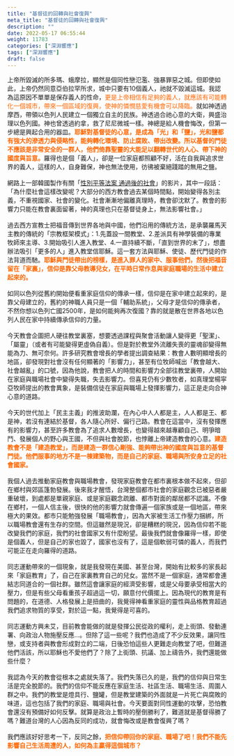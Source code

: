 ```yaml
---
title: "基督徒的回轉與社會復興"
meta_title: "基督徒的回轉與社會復興"
description: ""
date: 2022-05-17 06:55:44
weight: 11783
categories: ["深淵響應"]
tags: ["深淵響應"]
draft: false
---
```


上帝所毀滅的所多瑪、蛾摩拉，顯然是個同性戀氾濫、強暴罪惡之城。但即使如此，上帝仍然同意亞伯拉罕所求，城中只要有10個義人，祂就不毀滅這城。我認為這原因不單單是保存義人的性命，<span style="color: #ff6600;">更是上帝相信有足夠的義人，就應該有可能轉化一個城市，帶來一個區域的復興，使神的憐憫慈愛有機會可以降臨。</span>就如神透過摩西，帶領以色列人民建立一個獨立自主的民族。神透過合祂心意的大衛，興盛治理以色列國。神也曾透過約拿，救了尼尼微城一樣。神總是給人機會悔改，但第一步總是興起合用的器皿。<span style="color: #ff6600;"><strong>耶穌對基督徒的心意，是成為「光」和「鹽」，光和鹽都有強大的滲透力與侵略性，能夠轉化環境、防止腐敗、帶出改變。所以基督的門徒不應該是非常安全的一群人，他們倚靠聖靈的大能足以翻轉世代的人心、帶下神的國度與旨意。</strong></span>羅得也是個「義人」，卻是一位家庭都照顧不好，活在自我與追求世界的義人，這樣的人，自身難保，神也無法使用，彷彿被棄絕踐踏的無用之鹽。<br />
<br />
網路上一部韓國製作有關「<a href="https://www.youtube.com/watch?v=vhOVx-xzIwM&amp;app=desktop">性別平等法案 通過後的社會</a>」的影片，其中一段話：「為什麼社會這樣改變呢？大部分的西方教會過去某個時間點，開始變得各別主義，不重視國家、社會的變化。社會漸漸地偏離真理時，教會卻沈默了。教會的影響力只能在教會裏面留著，神的真理也只在基督徒身上，無法影響社會。」<br />
<br />
過去西方宣教士把福音傳到世界各地與中國，他們沿用的傳統方法，是承襲羅馬天主教的傳統的「宗教框架模式」：1.先蓋設一間教堂、2.差派具有神學裝備的專業牧師來主導、3.開始吸引人進入教堂、4.一直持續不斷，「直到世界的末了」，想盡辦法吸引「更多的人」進入教堂信耶穌。這一套方法與耶穌、使徒、歷代門徒的作法背道而馳。<strong><span style="color: #ff6600;">耶穌與門徒帶出的榜樣，是進入罪人的家中、服事他們，然後把福音留在「家裏」，信仰是靠父母教導兒女，在平時日常作息與家庭職場的生活中建立起來的。</span></strong><br />
<br />
如同以色列從舊約開始便看重家庭信仰的傳承一樣，信仰是在家中建立起來的，是靠父母建立的，舊約的神職人員只是一個「輔助系統」，父母才是信仰的傳承者，不然你想以色列亡國2500年，是如何能夠再次復國？靠的就是散在世界各地以色列人民在家中持續傳承信仰的力量。<br />
<br />
今天教會企圖把人硬往教堂裏塞，想要透過課程與聚會活動讓人變得更「聖潔」、「屬靈」（或者有可能變得更虛偽自義）。但是對於教堂外流離失喪的靈魂卻變得無能為力、無可奈何。許多研究教會增長的學者提出調查結果：教會人數明顯增長的地區，卻發現對社會沒有任何顯著的「影響力」，甚至有位牧師喊出「教會越大、社會越亂」的口號，因為他說，教會把人的時間和影響力全部往教堂裏帶，人開始在家庭與職場社會中變得失職，失去影響力。但喜見仍有少數牧者，如真理堂楊寜亞牧師提出的教會異象，是裝備信徒在家庭與職場上發揮影響力，這正是走向合神心意的道路。<br />
<br />
今天的世代加上「民主主義」的推波助瀾，在內心中人人都是主，人人都是王、都是神，若沒有連結於基督，各人隨心所好、偏行己路。教會在這當中，沒有發揮應有的影響力，甚至許多教會為了追求人數增長，也變得越來越專顧自己、明爭暗鬥、發展個人的野心與王國，不但與社會脫節，也悖離上帝建造教會的心意。<span style="color: #ff6600;"><strong>建造教會不是「建造教堂」，而是建造一群信心剛強、能夠帶出神的國度與旨意的基督門徒。他們服事的地方不是一棟建築物，而是自己的家庭、職場與所安身立足的社會國家。</strong></span><br />
<br />
我個人過去推動家庭教會與職場教會，發現家庭教會在都市裏根本做不起來，但卻在鄉村與郊區篷勃發展。後來我才醒悟，台灣整個都市社會的家庭觀念已被惡者嚴重破壞，到處都是單親家庭、或是家庭觀念疏離、都市對面的鄰居都不認識。不像在鄉村，一個人信主後，很快的他的影響力就會傳遍一個家族或是一個地區，帶來極大的果效。都市只能勉強發展「職場教會」，因為大家被生活工作壓力捆綁，所以職場教會還有生存的空間。但這雖然是現況，卻是糟糕的現況，因為信仰若不能改變我們的家庭，我們的社會國家又有什麼盼望。最後我們就會像羅得一樣，即使是個義人，但是自己的家也毀了，國家也沒有了，這是個軟弱可憐的義人，而我們可能正在走向羅得的道路。<br />
<br />
同志運動帶來的一個現象，就是我發現在美國、甚至台灣，開始有比較多的家長起來「家庭教育」了，自己在家裏教育自己的兒女。當然不是一個家庭，通常都會連結志同道合的一個社群。雖然這會讓家庭的經濟受影響，或是父母要承受相當大的壓力，但是有些父母看重孩子超過這一切，願意付代價擺上。因為現代的教育是有問題的，在道德、人格發展上是扭曲的，我覺得神看重家庭的靈性與品格教育超過我們追求物質的享受，對於這一點，我覺得是可喜的。<br />
<br />
同志運動方興未艾，目前教會能做的就是發揮公民從政的權利，走上街頭、發動連署、向政治人物施壓反應…。但除了這一些呢？我們也造成了不少反效果，讓同性戀，或支持者與教會形成對立的二端，日後恐怕這些人更難走向教堂了吧，但難道他們活該，所以耶穌也不愛他們了？除了上街頭、抗議、加上禱告外，我們還能做些什麼？<br />
<br />
我認為今天的教會從根本之處就失落了。我們失落已久的是，我們的信仰與日常生活是完全脫節的。我們的信仰不能反應在家庭生活、社區生活、職場生活、周圍人群之中。我們的教堂是燈具行、鹽罐，但是教堂建築的外面就是一片死亡與腐敗的味道，這也包括了我們的家庭、職場與社會。今天要面對同性運動的攻擊，恐怕教會還沒有預備好如何反擊。就算是政治上暫時的壓倒勝利了，難道就是基督得勝了嗎？難道台灣的人心因為反同的成功，就會悔改或是教會復興了嗎？<br />
<br />
我們應該好好思考一下，反同之餘，<span style="color: #ff6600;"><strong>把信仰帶回你的家庭、職場了吧！我們不能先影響自己生活周遭的人，如何為主贏得這個城市？</strong></span>
        